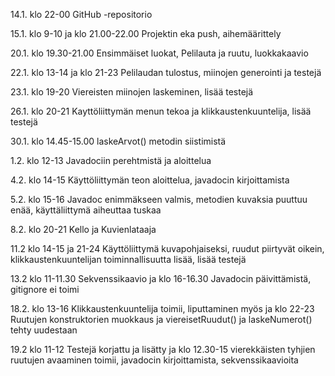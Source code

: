 14.1. klo 22-00 GitHub -repositorio

15.1. klo 9-10 ja klo 21.00-22.00 Projektin eka push, aihemäärittely

20.1. klo 19.30-21.00 Ensimmäiset luokat, Pelilauta ja ruutu, luokkakaavio

22.1. klo 13-14 ja klo 21-23 Pelilaudan tulostus, miinojen generointi ja testejä

23.1. klo 19-20 Viereisten miinojen laskeminen, lisää testejä

26.1. klo 20-21 Kayttöliittymän menun tekoa ja klikkaustenkuuntelija, lisää testejä

30.1. klo 14.45-15.00 laskeArvot() metodin siistimistä

1.2. klo 12-13 Javadociin perehtmistä ja aloittelua

4.2. klo 14-15 Käyttöliittymän teon aloittelua, javadocin kirjoittamista

5.2. klo 15-16 Javadoc enimmäkseen valmis, metodien kuvaksia puuttuu enää, käyttäliittymä aiheuttaa tuskaa

8.2. klo 20-21 Kello ja Kuvienlataaja

11.2 klo 14-15 ja 21-24 Käyttöliittymä kuvapohjaiseksi, ruudut piirtyvät oikein, klikkaustenkuuntelijan toiminnallisuutta lisää, lisää testejä

13.2 klo 11-11.30 Sekvenssikaavio ja klo 16-16.30 Javadocin päivittämistä, gitignore ei toimi

18.2. klo 13-16 Klikkaustenkuuntelija toimii, liputtaminen myös ja klo 22-23 Ruutujen konstruktorien muokkaus ja viereisetRuudut() ja laskeNumerot() tehty uudestaan

19.2 klo 11-12 Testejä korjattu ja lisätty ja klo 12.30-15 vierekkäisten tyhjien ruutujen avaaminen toimii, javadocin kirjoittamista, sekvenssikaavioita